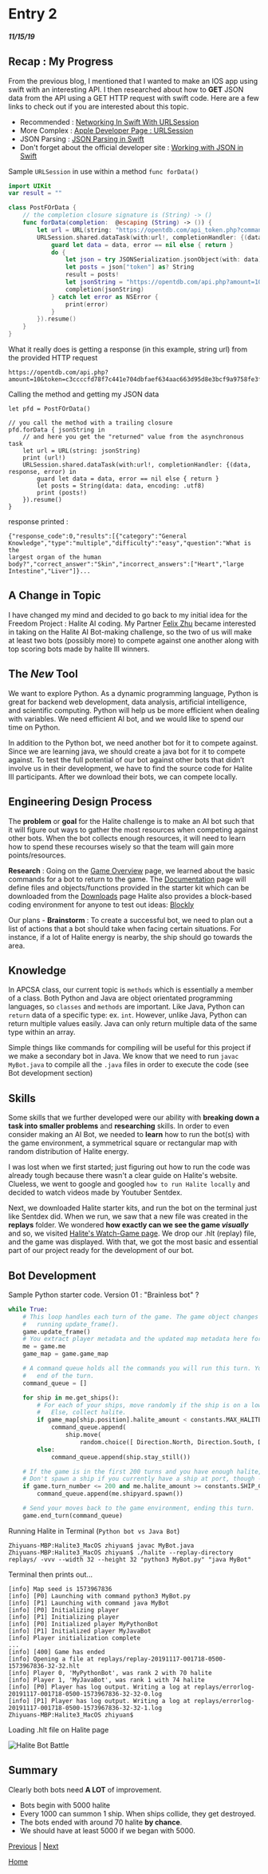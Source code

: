 # Entry 2
##### 11/15/19

## Recap : My Progress

From the previous blog, I mentioned that I wanted to make an IOS app using swift with an interesting API. I then researched
about how to **GET** JSON data from the API using a GET HTTP request with swift code. Here are a few links to check out if you are
interested about this topic.
- Recommended : [Networking In Swift With URLSession](https://learnappmaking.com/urlsession-swift-networking-how-to/)
- More Complex : [Apple Developer Page : URLSession](https://developer.apple.com/documentation/foundation/urlsession)
- JSON Parsing : [JSON Parsing in Swift](https://medium.com/better-programming/json-parsing-in-swift-2498099b78f)
- Don't forget about the official developer site : [Working with JSON in Swift](https://developer.apple.com/swift/blog/?id=37)

Sample `URLSession` in use within a method `func forData()`
```Swift
import UIKit
var result = ""

class PostFOrData {
    // the completion closure signature is (String) -> ()
    func forData(completion:  @escaping (String) -> ()) {
        let url = URL(string: "https://opentdb.com/api_token.php?command=request")
        URLSession.shared.dataTask(with:url!, completionHandler: {(data, response, error) in
            guard let data = data, error == nil else { return }
            do {
                let json = try JSONSerialization.jsonObject(with: data) as! [String:Any]
                let posts = json["token"] as? String
                result = posts!
                let jsonString = "https://opentdb.com/api.php?amount=10&token=" + result
                completion(jsonString)
            } catch let error as NSError {
                print(error)
            }
        }).resume()
    }
}
```

What it really does is getting a response (in this example, string url) from the provided HTTP request

```
https://opentdb.com/api.php?amount=10&token=c3ccccfd78f7c441e704dbfaef634aac663d95d8e3bcf9a9758fe3fab4a280e2
```

Calling the method and getting my JSON data

```
let pfd = PostFOrData()

// you call the method with a trailing closure
pfd.forData { jsonString in
    // and here you get the "returned" value from the asynchronous task
    let url = URL(string: jsonString)
    print (url!)
    URLSession.shared.dataTask(with:url!, completionHandler: {(data, response, error) in
        guard let data = data, error == nil else { return }
        let posts = String(data: data, encoding: .utf8)
        print (posts!)
    }).resume()
}
```

response printed :

```
{"response_code":0,"results":[{"category":"General Knowledge","type":"multiple","difficulty":"easy","question":"What is the
largest organ of the human body?","correct_answer":"Skin","incorrect_answers":["Heart","large Intestine","Liver"]}...
```

## A Change in Topic

I have changed my mind and decided to go back to my initial idea for the Freedom Project : Halite AI coding. My Partner
[Felix Zhu](https://github.com/felixz2535) became interested in taking on the Halite AI Bot-making challenge, so the
two of us will make at least two bots (possibly more) to compete against one another along with top scoring bots made by halite
III winners.

## The _New_ Tool

We want to explore Python. As a dynamic programming language, Python is great for backend web development, data analysis,
artificial intelligence, and scientific computing. Python will help us be more efficient when dealing with variables.
We need efficient AI bot, and we would like to spend our time on Python.

In addition to the Python bot, we need another bot for it to compete against. Since we are learning java, we should create
a java bot for it to compete against. To test the full potential of our bot against other bots that didn’t involve us in
their development, we have to find the source code for Halite III participants. After we download their bots, we can compete
locally.

## Engineering Design Process

The **problem** or **goal** for the Halite challenge is to make an AI bot such that it will figure out ways to gather the most
resources when competing against other bots. When the bot collects enough resources, it will need to learn how to spend these
recourses wisely so that the team will gain more points/resources.

**Research** : Going on the [Game Overview](https://2018.halite.io/learn-programming-challenge/game-overview) page, we learned
about the basic commands for a bot to return to the game. The [Documentation](https://2018.halite.io/learn-programming-challenge/api-docs)
page will define files and objects/functions provided in the starter kit which can be downloaded from the [Downloads](https://2018.halite.io/learn-programming-challenge/downloads) page
Halite also provides a block-based coding environment for anyone to test out ideas: [Blockly](https://2018.halite.io/learn-programming-challenge/blockly/)

Our plans - **Brainstorm** : To create a successful bot, we need to plan out a list of actions that a bot should take when
facing certain situations. For instance, if a lot of Halite energy is nearby, the ship should go towards the area.

## Knowledge
In APCSA class, our current topic is `methods` which is essentially a member of a class. Both Python and Java are object orientated
programming languages, so `classes` and `methods` are important. Like Java, Python can `return` data of a specific type: ex. `int`.
However, unlike Java, Python can return multiple values easily. Java can only return multiple data of the same type within an
array.

Simple things like commands for compiling will be useful for this project if we make a secondary bot in Java.
We know that we need to run `javac MyBot.java` to compile all the `.java` files in order to execute the code (see Bot development section)

## Skills
Some skills that we further developed were our ability with **breaking down a task into smaller problems** and **researching** skills.
In order to even consider making an AI Bot, we needed to **learn** how to run the bot(s) with the game environment, a symmetrical
square or rectangular map with random distribution of Halite energy.

I was lost when we first started; just figuring out how to run the code was already tough because there wasn't a clear guide
on Halite's website. Clueless, we went to google and googled `how to run Halite locally` and decided to watch videos made by
Youtuber Sentdex.

Next, we downloaded Halite starter kits, and run the bot on the terminal just like Sentdex did. When we run, we saw that a
new file was created in the **replays** folder. We wondered **how exactly can we see the game _visually_** and so,
we visited [Halite's Watch-Game page](https://2018.halite.io/watch-games). We drop our .hlt (replay) file, and the game was
displayed. With that, we got the most basic and essential part of our project ready for the development of our bot.

## Bot Development
Sample Python starter code. Version 01 : "Brainless bot" ?

```python
while True:
    # This loop handles each turn of the game. The game object changes every turn, and you refresh that state by
    #   running update_frame().
    game.update_frame()
    # You extract player metadata and the updated map metadata here for convenience.
    me = game.me
    game_map = game.game_map

    # A command queue holds all the commands you will run this turn. You build this list up and submit it at the
    #   end of the turn.
    command_queue = []

    for ship in me.get_ships():
        # For each of your ships, move randomly if the ship is on a low halite location or the ship is full.
        #   Else, collect halite.
        if game_map[ship.position].halite_amount < constants.MAX_HALITE / 10 or ship.is_full:
            command_queue.append(
                ship.move(
                    random.choice([ Direction.North, Direction.South, Direction.East, Direction.West ])))
        else:
            command_queue.append(ship.stay_still())

    # If the game is in the first 200 turns and you have enough halite, spawn a ship.
    # Don't spawn a ship if you currently have a ship at port, though - the ships will collide.
    if game.turn_number <= 200 and me.halite_amount >= constants.SHIP_COST and not game_map[me.shipyard].is_occupied:
        command_queue.append(me.shipyard.spawn())

    # Send your moves back to the game environment, ending this turn.
    game.end_turn(command_queue)
```

Running Halite in Terminal (`Python bot vs Java Bot`)

```
Zhiyuans-MBP:Halite3_MacOS zhiyuan$ javac MyBot.java
Zhiyuans-MBP:Halite3_MacOS zhiyuan$ ./halite --replay-directory replays/ -vvv --width 32 --height 32 "python3 MyBot.py" "java MyBot"
```

Terminal then prints out...

```
[info] Map seed is 1573967836
[info] [P0] Launching with command python3 MyBot.py
[info] [P1] Launching with command java MyBot
[info] [P0] Initializing player
[info] [P1] Initializing player
[info] [P0] Initialized player MyPythonBot
[info] [P1] Initialized player MyJavaBot
[info] Player initialization complete
...
[info] [400] Game has ended
[info] Opening a file at replays/replay-20191117-001718-0500-1573967836-32-32.hlt
[info] Player 0, 'MyPythonBot', was rank 2 with 70 halite
[info] Player 1, 'MyJavaBot', was rank 1 with 74 halite
[info] [P0] Player has log output. Writing a log at replays/errorlog-20191117-001718-0500-1573967836-32-32-0.log
[info] [P1] Player has log output. Writing a log at replays/errorlog-20191117-001718-0500-1573967836-32-32-1.log
Zhiyuans-MBP:Halite3_MacOS zhiyuan$
```

Loading .hlt file on Halite page

![Halite Bot Battle](../halite-sample.png)

## Summary

Clearly both bots need **A LOT** of improvement.
- Bots begin with 5000 halite
- Every 1000 can summon 1 ship. When ships collide, they get destroyed.
- The bots ended with around 70 halite **by chance**.
- We should have at least 5000 if we began with 5000.

[Previous](entry01.md) | [Next](entry03.md)

[Home](../README.md)